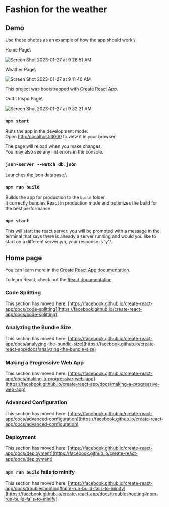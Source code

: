 # Fashion for the weather

## Demo

Use these photos as an example of how the app should work:\

Home Page\

![Screen Shot 2023-01-27 at 9 28 51 AM](https://user-images.githubusercontent.com/102162069/215110758-4cdddc89-c2f8-41b2-92ea-b565ac2e64db.png)

Weather Page\

![Screen Shot 2023-01-27 at 9 11 40 AM](https://user-images.githubusercontent.com/102162069/215109932-a8a20d8a-8b3e-4ff8-bba5-24972e8ed4bd.png)

This project was bootstrapped with [Create React App](https://github.com/facebook/create-react-app).

Outfit Inspo Page\

![Screen Shot 2023-01-27 at 9 32 31 AM](https://user-images.githubusercontent.com/102162069/215111686-a2e6afc3-fd9f-47fa-a017-bdafd3327a0d.png)



### `npm start`

Runs the app in the development mode.\
Open [http://localhost:3000](http://localhost:3000) to view it in your browser.

The page will reload when you make changes.\
You may also see any lint errors in the console.

### `json-server --watch db.json`

Launches the json database.\

### `npm run build`

Builds the app for production to the `build` folder.\
It correctly bundles React in production mode and optimizes the build for the best performance.

### `npm start`

This will start the react server. you will be prompted with a message in the terminal that says there is already a server running and would you like to start on a different server y/n, your response is 'y'.\

## Home page

You can learn more in the [Create React App documentation](https://facebook.github.io/create-react-app/docs/getting-started).

To learn React, check out the [React documentation](https://reactjs.org/).

### Code Splitting

This section has moved here: [https://facebook.github.io/create-react-app/docs/code-splitting](https://facebook.github.io/create-react-app/docs/code-splitting)

### Analyzing the Bundle Size

This section has moved here: [https://facebook.github.io/create-react-app/docs/analyzing-the-bundle-size](https://facebook.github.io/create-react-app/docs/analyzing-the-bundle-size)

### Making a Progressive Web App

This section has moved here: [https://facebook.github.io/create-react-app/docs/making-a-progressive-web-app](https://facebook.github.io/create-react-app/docs/making-a-progressive-web-app)

### Advanced Configuration

This section has moved here: [https://facebook.github.io/create-react-app/docs/advanced-configuration](https://facebook.github.io/create-react-app/docs/advanced-configuration)

### Deployment

This section has moved here: [https://facebook.github.io/create-react-app/docs/deployment](https://facebook.github.io/create-react-app/docs/deployment)

### `npm run build` fails to minify

This section has moved here: [https://facebook.github.io/create-react-app/docs/troubleshooting#npm-run-build-fails-to-minify](https://facebook.github.io/create-react-app/docs/troubleshooting#npm-run-build-fails-to-minify)
